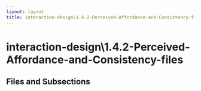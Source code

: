 ```yaml
---
layout: layout
title: interaction-design\1.4.2-Perceived-Affordance-and-Consistency-files
---
```


# interaction-design\1.4.2-Perceived-Affordance-and-Consistency-files

## Files and Subsections

